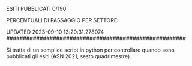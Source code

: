 ESITI PUBBLICATI 0/190 

PERCENTUALI DI PASSAGGIO PER SETTORE:

UPDATED 2023-09-10 13:20:31.278074
###################################################### 

Si tratta di un semplice script in python per controllare quando sono pubblicati gli esiti (ASN 2021, sesto quadrimestre).

